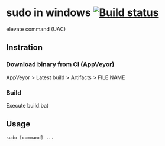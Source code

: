 # sudo in windows [![Build status](https://ci.appveyor.com/api/projects/status/106gjy2xkstpld4b/branch/master)](https://ci.appveyor.com/project/cd01/sudo-in-windows/branch/master)

elevate command (UAC)


## Instration

### Download binary from CI (AppVeyor)

AppVeyor > Latest build > Artifacts > FILE NAME

### Build

Execute build.bat


## Usage

```
sudo [command] ...
```

